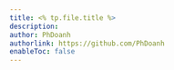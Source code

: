```yaml
---
title: <% tp.file.title %>
description: 
author: PhDoanh
authorlink: https://github.com/PhDoanh
enableToc: false
---
```

